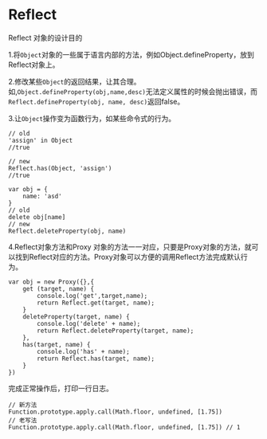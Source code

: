 # Reflect

Reflect 对象的设计目的

1.将`Object`对象的一些属于语言内部的方法，例如Object.defineProperty，放到Reflect对象上。

2.修改某些`Object`的返回结果，让其合理。如,`Object.defineProperty(obj,name,desc)`无法定义属性的时候会抛出错误，而`Reflect.defineProperty(obj, name, desc)`返回false。

3.让`Object`操作变为函数行为，如某些命令式的行为。



    // old
    'assign' in Object
    //true

    // new
    Reflect.has(Object, 'assign') 
    //true

    var obj = {
        name: 'asd'
    }
    // old
    delete obj[name]
    // new
    Reflect.deleteProperty(obj, name) 

4.Reflect对象方法和Proxy 对象的方法一一对应，只要是Proxy对象的方法，就可以找到Reflect对应的方法。Proxy对象可以方便的调用Reflect方法完成默认行为。

    var obj = new Proxy({},{
        get (target, name) {
            console.log('get',target,name);
            return Reflect.get(target, name);
        }
        deleteProperty(target, name) {
            console.log('delete' + name);
            return Reflect.deleteProperty(target, name);
        },
        has(target, name) {
            console.log('has' + name);
            return Reflect.has(target, name);
        }
    })



完成正常操作后，打印一行日志。

    // 新方法
    Function.prototype.apply.call(Math.floor, undefined, [1.75])
    // 老写法
    Function.prototype.apply.call(Math.floor, undefined, [1.75]) // 1